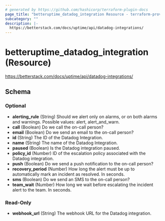```yaml
---
# generated by https://github.com/hashicorp/terraform-plugin-docs
page_title: "betteruptime_datadog_integration Resource - terraform-provider-better-uptime"
subcategory: ""
description: |-
  https://betterstack.com/docs/uptime/api/datadog-integrations/
---
```


# betteruptime_datadog_integration (Resource)

https://betterstack.com/docs/uptime/api/datadog-integrations/



<!-- schema generated by tfplugindocs -->
## Schema

### Optional

- **alerting_rule** (String) Should we alert only on alarms, or on both alarms and warnings. Possible values: alert, alert_and_warn.
- **call** (Boolean) Do we call the on-call person?
- **email** (Boolean) Do we send an email to the on-call person?
- **id** (String) The ID of the Datadog Integration.
- **name** (String) The name of the Datadog Integration.
- **paused** (Boolean) Is the Datadog integration paused.
- **policy_id** (Number) ID of the escalation policy associated with the Datadog integration.
- **push** (Boolean) Do we send a push notification to the on-call person?
- **recovery_period** (Number) How long the alert must be up to automatically mark an incident as resolved. In seconds.
- **sms** (Boolean) Do we send an SMS to the on-call person?
- **team_wait** (Number) How long we wait before escalating the incident alert to the team. In seconds.

### Read-Only

- **webhook_url** (String) The webhook URL for the Datadog integration.


